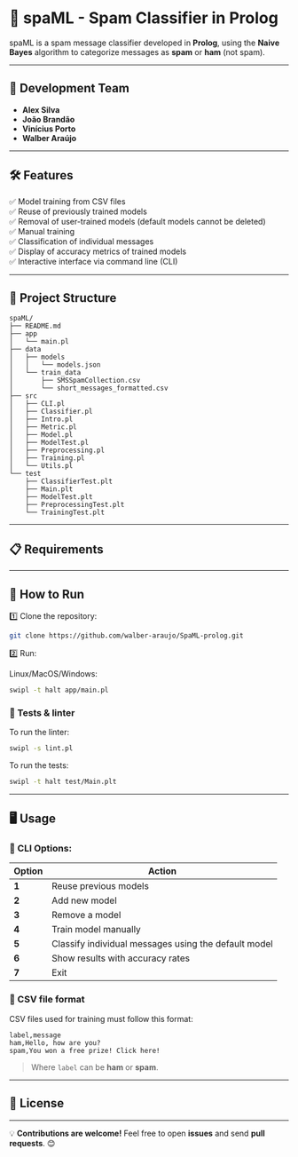 # 🚀 spaML - Spam Classifier in Prolog

spaML is a spam message classifier developed in **Prolog**, using the **Naive Bayes** algorithm to categorize messages as **spam** or **ham** (not spam).

---

## 📌 Development Team
- **Alex Silva**
- **João Brandão**
- **Vinícius Porto**
- **Walber Araújo**

---

## 🛠️ Features
✅ Model training from CSV files  
✅ Reuse of previously trained models  
✅ Removal of user-trained models (default models cannot be deleted)  
✅ Manual training  
✅ Classification of individual messages  
✅ Display of accuracy metrics of trained models  
✅ Interactive interface via command line (CLI)  

---

## 📁 Project Structure

```
spaML/
├── README.md
├── app
│   └── main.pl
├── data
│   ├── models
│   │   └── models.json
│   └── train_data
│       ├── SMSSpamCollection.csv
│       └── short_messages_formatted.csv
├── src
│   ├── CLI.pl
│   ├── Classifier.pl
│   ├── Intro.pl
│   ├── Metric.pl
│   ├── Model.pl
│   ├── ModelTest.pl
│   ├── Preprocessing.pl
│   ├── Training.pl
│   └── Utils.pl
└── test
    ├── ClassifierTest.plt
    ├── Main.plt
    ├── ModelTest.plt
    ├── PreprocessingTest.plt
    └── TrainingTest.plt
```

---

## 📋 Requirements

---

## 🚀 How to Run

1️⃣ Clone the repository:
```sh
git clone https://github.com/walber-araujo/SpaML-prolog.git
```

2️⃣ Run:

Linux/MacOS/Windows:

```sh
swipl -t halt app/main.pl
```


### 🧪 Tests & linter

To run the linter:
```sh
swipl -s lint.pl
```

To run the tests:
```sh
swipl -t halt test/Main.plt
```

---

## 🖥️ Usage

### 📌 CLI Options:
| Option | Action |
|---------|--------|
| **1** | Reuse previous models |
| **2** | Add new model |
| **3** | Remove a model |
| **4** | Train model manually |
| **5** | Classify individual messages using the default model |
| **6** | Show results with accuracy rates |
| **7** | Exit |

### 📂 CSV file format
CSV files used for training must follow this format:
```
label,message
ham,Hello, how are you?
spam,You won a free prize! Click here!
```
> Where `label` can be **ham** or **spam**.

---

## 📜 License


---

💡 **Contributions are welcome!** Feel free to open **issues** and send **pull requests**. 😊
